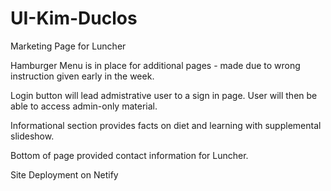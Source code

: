 # UI-Kim-Duclos

Marketing Page for Luncher

Hamburger Menu is in place for additional pages - made due to wrong instruction given early in the week.

Login button will lead admistrative user to a sign in page. User will then be able to access admin-only material.

Informational section provides facts on diet and learning with supplemental slideshow.

Bottom of page provided contact information for Luncher.

Site Deployment on Netify